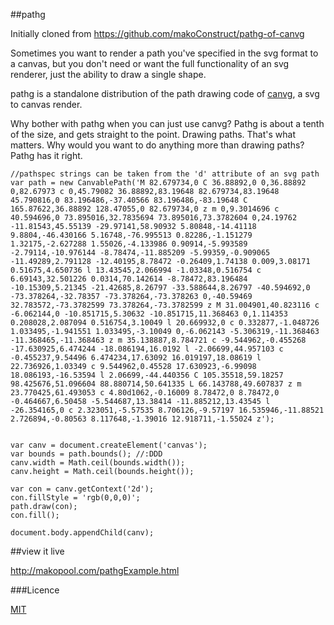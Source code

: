 ##pathg

Initially cloned from https://github.com/makoConstruct/pathg-of-canvg

Sometimes you want to render a path you've specified in the svg format to a canvas, but you don't need or want the full functionality of an svg renderer, just the ability to draw a single shape.

pathg is a standalone distribution of the path drawing code of [canvg](https://code.google.com/p/canvg/), a svg to canvas render.

Why bother with pathg when you can just use canvg? Pathg is about a tenth of the size, and gets straight to the point. Drawing paths. That's what matters. Why would you want to do anything more than drawing paths? Pathg has it right.

	//pathspec strings can be taken from the 'd' attribute of an svg path
	var path = new CanvablePath('M 82.679734,0 C 36.88892,0 0,36.88892 0,82.67973 c 0,45.79082 36.88892,83.19648 82.679734,83.19648 45.790816,0 83.196486,-37.40566 83.196486,-83.19648 C 165.87622,36.88892 128.47055,0 82.679734,0 z m 0,9.3014696 c 40.594696,0 73.895016,32.7835694 73.895016,73.3782604 0,24.19762 -11.81543,45.55139 -29.97141,58.90932 5.80848,-14.41118 9.8804,-46.430166 5.16748,-76.995513 0.82286,-1.151279 1.32175,-2.627288 1.55026,-4.133986 0.90914,-5.993589 -2.79114,-10.976144 -8.78474,-11.885209 -5.99359,-0.909065 -11.49289,2.791128 -12.40195,8.78472 -0.26409,1.74138 0.009,3.08171 0.51675,4.650736 l 13.43545,2.066994 -1.03348,0.516754 c 6.69143,32.501226 0.0314,70.142614 -8.78472,83.196484 -10.15309,5.21345 -21.42685,8.26797 -33.588644,8.26797 -40.594692,0 -73.378264,-32.78357 -73.378264,-73.378263 0,-40.59469 32.783572,-73.3782599 73.378264,-73.3782599 z M 31.004901,40.823116 c -6.062144,0 -10.851715,5.30632 -10.851715,11.368463 0,1.114353 0.208028,2.087094 0.516754,3.10049 l 20.669932,0 c 0.332877,-1.048726 1.033495,-1.941551 1.033495,-3.10049 0,-6.062143 -5.306319,-11.368463 -11.368465,-11.368463 z m 35.138887,8.784721 c -9.544962,-0.455268 -17.630925,6.474244 -18.086194,16.0192 l -2.06699,44.957103 c -0.455237,9.54496 6.474234,17.63092 16.019197,18.08619 l 22.736926,1.03349 c 9.544962,0.45528 17.630923,-6.99098 18.086193,-16.53594 l 2.06699,-44.440356 C 105.35518,59.18257 98.425676,51.096604 88.880714,50.641335 L 66.143788,49.607837 z m 23.770425,61.493053 c 4.80d1062,-0.16009 8.78472,0 8.78472,0 -0.464667,6.50458 -5.544687,13.38414 -11.885212,13.43545 l -26.354165,0 c 2.323051,-5.57535 8.706126,-9.57197 16.535946,-11.88521 2.726894,-0.80563 8.117648,-1.39016 12.918711,-1.55024 z');
	
	
	var canv = document.createElement('canvas');
	var bounds = path.bounds(); //:DDD
	canv.width = Math.ceil(bounds.width());
	canv.height = Math.ceil(bounds.height());

	var con = canv.getContext('2d');
	con.fillStyle = 'rgb(0,0,0)';
	path.draw(con);
	con.fill();

	document.body.appendChild(canv);

##view it live

http://makopool.com/pathgExample.html

###Licence

[MIT](http://opensource.org/licenses/mit-license.php)
